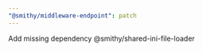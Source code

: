 ```yaml
---
"@smithy/middleware-endpoint": patch
---
```


Add missing dependency @smithy/shared-ini-file-loader
